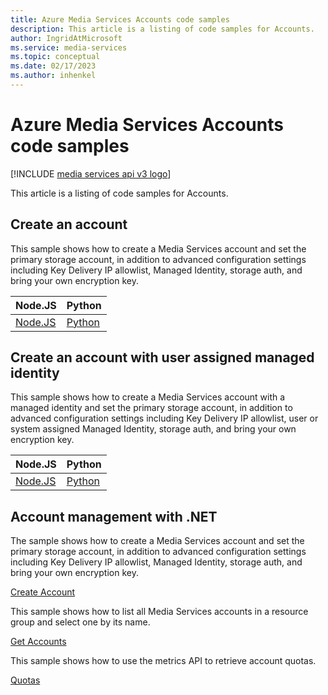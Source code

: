 ```yaml
---
title: Azure Media Services Accounts code samples
description: This article is a listing of code samples for Accounts.
author: IngridAtMicrosoft
ms.service: media-services
ms.topic: conceptual
ms.date: 02/17/2023
ms.author: inhenkel
---
```


# Azure Media Services Accounts code samples

[!INCLUDE [media services api v3 logo](../includes/v3-hr.md)]

This article is a listing of code samples for Accounts.

## Create an account

This sample shows how to create a Media Services account and set the primary storage account, in addition to advanced configuration settings including Key Delivery IP allowlist, Managed Identity, storage auth, and bring your own encryption key.

| Node.JS | Python |
| ------- | ------ |
| [Node.JS](https://github.com/Azure-Samples/media-services-v3-node-tutorials/blob/main/Account/create-account.ts) | [Python](https://github.com/Azure-Samples/media-services-v3-python/blob/main/Account/create-account.py) |

## Create an account with user assigned managed identity

This sample shows how to create a Media Services account with a managed identity and set the primary storage account, in addition to advanced configuration settings including Key Delivery IP allowlist, user or system assigned Managed Identity, storage auth, and bring your own encryption key.

| Node.JS | Python |
| ------- | ------ |
| [Node.JS](https://github.com/Azure-Samples/media-services-v3-node-tutorials/blob/main/Account/create-account_with_managed_identity.ts) | [Python](https://github.com/Azure-Samples/media-services-v3-python/blob/main/Account/create-account-with-managed-identity.py) |

## Account management with .NET

The sample shows how to create a Media Services account and set the primary storage account, in addition to advanced configuration settings including Key Delivery IP allowlist, Managed Identity, storage auth, and bring your own encryption key.

[Create Account](https://github.com/Azure-Samples/media-services-v3-dotnet/tree/main/Account/CreateAccount)

This sample shows how to list all Media Services accounts in a resource group and select one by its name.

[Get Accounts](https://github.com/Azure-Samples/media-services-v3-dotnet/tree/main/Account/GetAccounts)

This sample shows how to use the metrics API to retrieve account quotas.

[Quotas](https://github.com/Azure-Samples/media-services-v3-dotnet/tree/main/Account/Quotas)
